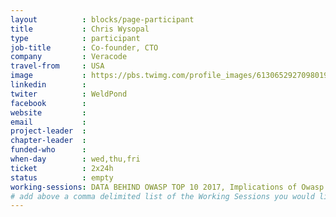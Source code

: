 ```yaml
---
layout          : blocks/page-participant
title           : Chris Wysopal
type            : participant
job-title       : Co-founder, CTO
company         : Veracode
travel-from     : USA
image           : https://pbs.twimg.com/profile_images/613065292709801985/LapqXdxh.jpg
linkedin        :
twiter          : WeldPond
facebook        :
website         :
email           :
project-leader  :
chapter-leader  :
funded-who      :
when-day        : wed,thu,fri
ticket          : 2x24h
status          : empty
working-sessions: DATA BEHIND OWASP TOP 10 2017, Implications of Owasp Top 10 2017, Agile Practices for Security Teams
# add above a comma delimited list of the Working Sessions you would like to attend (use the session's title)
---
```


<!-- put more details about participant here -->
